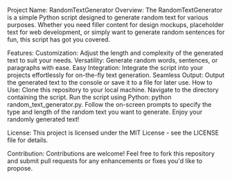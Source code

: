 Project Name: RandomTextGenerator
Overview:
The RandomTextGenerator is a simple Python script designed to generate random text for various purposes. Whether you need filler content for design mockups, placeholder text for web development, or simply want to generate random sentences for fun, this script has got you covered.

Features:
Customization: Adjust the length and complexity of the generated text to suit your needs.
Versatility: Generate random words, sentences, or paragraphs with ease.
Easy Integration: Integrate the script into your projects effortlessly for on-the-fly text generation.
Seamless Output: Output the generated text to the console or save it to a file for later use.
How to Use:
Clone this repository to your local machine.
Navigate to the directory containing the script.
Run the script using Python: python random_text_generator.py.
Follow the on-screen prompts to specify the type and length of the random text you want to generate.
Enjoy your randomly generated text!

License:
This project is licensed under the MIT License - see the LICENSE file for details.

Contribution:
Contributions are welcome! Feel free to fork this repository and submit pull requests for any enhancements or fixes you'd like to propose.